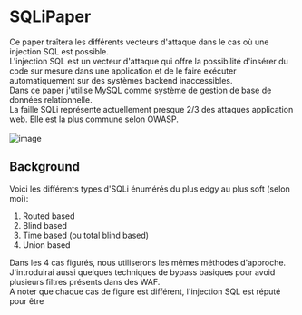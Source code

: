 # SQLiPaper

Ce paper traîtera les différents vecteurs d'attaque dans le cas où une injection SQL est possible.<br/>
L'injection SQL est un vecteur d'attaque qui offre la possibilité d'insérer du code sur mesure dans une application et de le faire exécuter automatiquement sur des systèmes backend inaccessibles.<br/>
Dans ce paper j'utilise MySQL comme système de gestion de base de données relationnelle.<br/>
La faille SQLi représente actuellement presque 2/3 des attaques application web. Elle est la plus commune selon OWASP.<br/><br/>
![image](https://user-images.githubusercontent.com/74382279/158233875-8b440a6b-4f4d-4f1c-8b3e-28ebf0aa1fdd.png)
<br/>

## Background
Voici les différents types d'SQLi énumérés du plus edgy au plus soft (selon moi):

1. Routed based
2. Blind based
3. Time based (ou total blind based)
4. Union based

Dans les 4 cas figurés, nous utiliserons les mêmes méthodes d'approche.<br/>
J'introduirai aussi quelques techniques de bypass basiques pour avoid plusieurs filtres présents dans des WAF.<br/>
A noter que chaque cas de figure est différent, l'injection SQL est réputé pour être 
